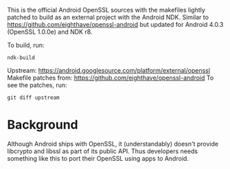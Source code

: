 This is the official Android OpenSSL sources with the makefiles lightly patched to build as an external project with the Android NDK. Similar to https://github.com/eighthave/openssl-android but updated for Android 4.0.3 (OpenSSL 1.0.0e) and NDK r8.

To build, run:
```
ndk-build
```

Upstream: https://android.googlesource.com/platform/external/openssl
Makefile patches from: https://github.com/eighthave/openssl-android
To see the patches, run:
```
git diff upstream
```

# Background
Although Android ships with OpenSSL, it (understandably) doesn't provide libcrypto and libssl as part of its public API. Thus developers needs something like this to port their OpenSSL using apps to Android.
